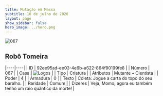 ```yaml
---
title: Mutação em Massa
subtitle: 10 de julho de 2020
layout: page
show_sidebar: false
hero_image: ../hero.png
---
```


![067](https://cdn.keyforgegame.com/media/card_front/pt/479_067_W22559M9WV46_pt.png)

## Robô Tomeira

|----|----|
| ID | 92ee95ad-ee03-4e6b-a622-864f90199fe8 |
| Número | 067 |
| Casa | ![Logos](https://archonarcana.com/images/thumb/c/ce/Logos.png/22px-Logos.png "Logos") |
| Tipo | Criatura |
| Atributos | Mutante • Cientista |
| Poder | 4 |
| Armadura | 0 |
| Texto | Coleta: Jogue a carta do topo do seu baralho. |
| Raridade | Comum |
| Dizeres | Veja, Momo, agora eu também tenho   um raio quântico da morte! |
